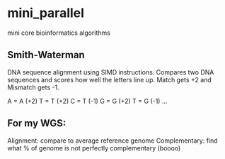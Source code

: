 # mini_parallel
mini core bioinformatics algorithms 

## Smith-Waterman
DNA sequence alignment using SIMD instructions. Compares two DNA sequences and scores how well the letters line up. Match gets +2 and Mismatch gets -1.

A = A (+2)
T = T (+2)
C = T (-1)
G = G (+2)
T = G (-1)
...

## For my WGS:
Alignment: compare to average reference genome
Complementary: find what % of genome is not perfectly complementary (boooo)